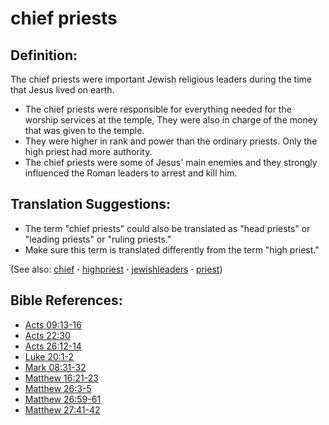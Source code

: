 # chief priests #

## Definition: ##

The chief priests were important Jewish religious leaders during the time that Jesus lived on earth.

* The chief priests were responsible for everything needed for the worship services at the temple, They were also in charge of the money that was given to the temple.
* They were higher in rank and power than the ordinary priests. Only the high priest had more authority.
* The chief priests were some of Jesus' main enemies and they strongly influenced the Roman leaders to arrest and kill him.

## Translation Suggestions: ##

* The term "chief priests" could also be translated as "head priests" or "leading priests" or "ruling priests."
* Make sure this term is translated differently from the term "high priest."

(See also: [chief](../other/chief.md) **·** [highpriest](../kt/highpriest.md) **·** [jewishleaders](../other/jewishleaders.md) **·** [priest](../kt/priest.md))

## Bible References: ##

* [Acts 09:13-16](https://door43.org/en/bible/notes/act/09/13)
* [Acts 22:30](https://door43.org/en/bible/notes/act/22/30)
* [Acts 26:12-14](https://door43.org/en/bible/notes/act/26/12)
* [Luke 20:1-2](https://door43.org/en/bible/notes/luk/20/01)
* [Mark 08:31-32](https://door43.org/en/bible/notes/mrk/08/31)
* [Matthew 16:21-23](https://door43.org/en/bible/notes/mat/16/21)
* [Matthew 26:3-5](https://door43.org/en/bible/notes/mat/26/03)
* [Matthew 26:59-61](https://door43.org/en/bible/notes/mat/26/59)
* [Matthew 27:41-42](https://door43.org/en/bible/notes/mat/27/41)

